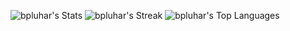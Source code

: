 ![bpluhar's Stats](https://github-readme-stats.vercel.app/api?username=bpluhar&theme=vue-dark&show_icons=true&hide_border=true&count_private=true)
![bpluhar's Streak](https://github-readme-streak-stats.herokuapp.com/?user=bpluhar&theme=vue-dark&hide_border=true)
![bpluhar's Top Languages](https://github-readme-stats.vercel.app/api/top-langs/?username=bpluhar&theme=vue-dark&show_icons=true&hide_border=true&layout=compact)

<!--
**bpluhar/bpluhar** is a ✨ _special_ ✨ repository because its `README.md` (this file) appears on your GitHub profile.

Here are some ideas to get you started:

- 🔭 I’m currently working on ...
- 🌱 I’m currently learning ...
- 👯 I’m looking to collaborate on ...
- 🤔 I’m looking for help with ...
- 💬 Ask me about ...
- 📫 How to reach me: ...
- 😄 Pronouns: ...
- ⚡ Fun fact: ...
-->
